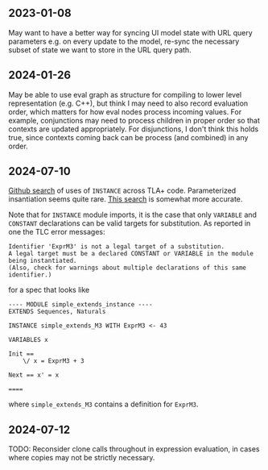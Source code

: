 ## 2023-01-08

May want to have a better way for syncing UI model state with URL query parameters e.g. on every update to the model, re-sync the necessary subset of state we want to store in the URL query path.

## 2024-01-26

May be able to use eval graph as structure for compiling to lower level representation (e.g. C++), but think I may need to also record evaluation order, which matters for how eval nodes process incoming values. For example, conjunctions may need to process children in proper order so that contexts are updated appropriately. For disjunctions, I don't think this holds true, since contexts coming back can be process (and combined) in any order.

## 2024-07-10

[Github search](https://github.com/search?q=%3D%3D+INSTANCE+language%3ATLA&type=code&ref=advsearch&p=2) of uses of `INSTANCE` across TLA+ code. Parameterized insantiation seems quite rare. [This search](https://github.com/search?q=%22%29+%3D%3D+INSTANCE%22+language%3ATLA&type=code&ref=advsearch) is somewhat more accurate.

Note that for `INSTANCE` module imports, it is the case that only `VARIABLE` and `CONSTANT` declarations can be valid targets for substitution. As reported in one the TLC error messages:

```
Identifier 'ExprM3' is not a legal target of a substitution. 
A legal target must be a declared CONSTANT or VARIABLE in the module being instantiated. 
(Also, check for warnings about multiple declarations of this same identifier.)
```
for a spec that looks like
```tla
---- MODULE simple_extends_instance ----
EXTENDS Sequences, Naturals

INSTANCE simple_extends_M3 WITH ExprM3 <- 43

VARIABLES x

Init == 
    \/ x = ExprM3 + 3

Next == x' = x

====
```
where `simple_extends_M3` contains a definition for `ExprM3`.

## 2024-07-12

TODO: Reconsider clone calls throughout in expression evaluation, in cases where copies may not be strictly necessary.